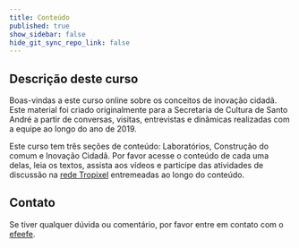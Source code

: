 ```yaml
---
title: Conteúdo
published: true
show_sidebar: false
hide_git_sync_repo_link: false
---
```


## Descrição deste curso

Boas-vindas a este curso online sobre os conceitos de inovação cidadã. Este material foi criado originalmente para a Secretaria de Cultura de Santo André a partir de conversas, visitas, entrevistas e dinâmicas realizadas com a equipe ao longo do ano de 2019.

Este curso tem três seções de conteúdo: Laboratórios, Construção do comum e Inovação Cidadã. Por favor acesse o conteúdo de cada uma delas, leia os textos, assista aos vídeos e participe das atividades de discussão na [rede Tropixel](https://rede.tropixel.org) entremeadas ao longo do conteúdo.


## Contato

Se tiver qualquer dúvida ou comentário, por favor entre em contato com o [efeefe](https://rede.tropixel.org/u/efeefe/).

